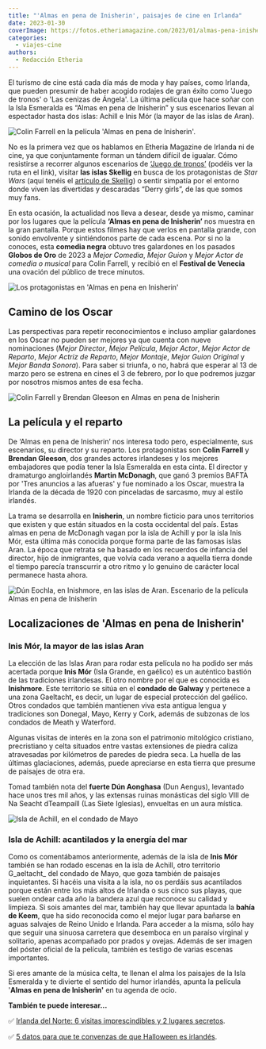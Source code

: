 ```yaml
---
title: "'Almas en pena de Inisherin', paisajes de cine en Irlanda"
date: 2023-01-30
coverImage: https://fotos.etheriamagazine.com/2023/01/almas-pena-inisherin-1.jpg
categories: 
  - viajes-cine
authors: 
  - Redacción Etheria
---
```


El turismo de cine está cada día más de moda y hay países, como Irlanda, que pueden 
presumir de haber acogido rodajes de gran éxito como 'Juego de tronos' o 'Las cenizas de 
Ángela'. La última película que hace soñar con la Isla Esmeralda es “Almas en pena de 
Inisherin” y sus escenarios llevan al espectador hasta dos islas: Achill e Inis Mór (la 
mayor de las islas de Aran). 

![Colin Farrell en la película 'Almas en pena de Inisherin'.](https://fotos.etheriamagazine.com/2023/01/almas-pena-inisherin-1-850x478.jpg "Colin Farrell en la película 'Almas en pena de Inisherin'. © Jonathan Hession/ 2022 20th Century Studios All Rights Reserved.")

No es la primera vez que os hablamos en Etheria Magazine de Irlanda ni de cine, ya que 
conjuntamente forman un tándem difícil de igualar. Cómo resistirse a recorrer algunos 
escenarios de [‘Juego de 
tronos’](https://etheriamagazine.com/2018/07/02/juego-de-tronos-en-irlanda-del-norte/) 
(podéis ver la ruta en el link), visitar **las islas Skellig** en busca de los 
protagonistas de _Star Wars_ (aquí tenéis el [artículo de 
Skellig](https://etheriamagazine.com/2019/09/05/como-organizar-excursion-precio-islas-skellig-michael-irlanda/)) 
o sentir simpatía por el entorno donde viven las divertidas y descaradas “Derry girls”, 
de las que somos muy fans. 

En esta ocasión, la actualidad nos lleva a desear, desde ya mismo, caminar por los 
lugares que la película **‘Almas en pena de Inisherin’** nos muestra en la gran 
pantalla. Porque estos filmes hay que verlos en pantalla grande, con sonido envolvente y 
sintiéndonos parte de cada escena. Por si no la conoces, esta **comedia negra** obtuvo 
tres galardones en los pasados **Globos de Oro** de 2023 a _Mejor Comedia_, _Mejor 
Guion_ y _Mejor Actor de comedia o musical_ para Colin Farrell, y recibió en el 
**Festival de Venecia** una ovación del público de trece minutos. 

![Los protagonistas en 'Almas en pena en Inisherin'](https://fotos.etheriamagazine.com/2023/01/Almas-pena-Inisherin-irlanda-850x478.jpg "Los protagonistas en 'Almas en pena en Inisherin'. © Jonathan Hession/ Searchlight Pictures/ 2022 20th Century Studios All Rights Reserved.")

## Camino de los Oscar

Las perspectivas para repetir reconocimientos e incluso ampliar galardones en los Oscar 
no pueden ser mejores ya que cuenta con nueve nominaciones (_Mejor Director_, _Mejor 
Película_, _Mejor Actor_, _Mejor Actor de Reparto_, _Mejor Actriz de Reparto_, _Mejor 
Montaje_, _Mejor Guion Original_ y _Mejor Banda Sonora_). Para saber si triunfa, o no, 
habrá que esperar al 13 de marzo pero se estrena en cines el 3 de febrero, por lo que 
podremos juzgar por nosotros mismos antes de esa fecha. 

![Colin Farrell y Brendan Gleeson en Almas en pena de Inisherin](https://fotos.etheriamagazine.com/2023/01/almas-pena-inisherin-850x354.jpg "Colin Farrell y Brendan Gleeson en 'Almas en pena de Inisherin'. © Searchlight Pictures/ 2022 20th Century Studios All Rights Reserved.")

## La película y el reparto

De ‘Almas en pena de Inisherin’ nos interesa todo pero, especialmente, sus escenarios, 
su director y su reparto. Los protagonistas son **Colin Farrell** y **Brendan Gleeson**, 
dos grandes actores irlandeses y los mejores embajadores que podía tener la Isla 
Esmeralda en esta cinta. El director y dramaturgo angloirlandés **Martin McDonagh**, que 
ganó 3 premios BAFTA por 'Tres anuncios a las afueras' y fue nominado a los Oscar, 
muestra la Irlanda de la década de 1920 con pinceladas de sarcasmo, muy al estilo 
irlandés. 

La trama se desarrolla en **Inisherin**, un nombre ficticio para unos territorios que 
existen y que están situados en la costa occidental del país. Estas almas en pena de 
McDonagh vagan por la isla de Achill y por la isla Inis Mór, esta última más conocida 
porque forma parte de las famosas islas Aran. La época que retrata se ha basado en los 
recuerdos de infancia del director, hijo de inmigrantes, que volvía cada verano a 
aquella tierra donde el tiempo parecía transcurrir a otro ritmo y lo genuino de carácter 
local permanece hasta ahora. 

![Dún Eochla, en Inishmore, en las islas de Aran. Escenario de la película Almas en pena de Inisherin](https://fotos.etheriamagazine.com/2023/01/Dun-eochla-Inishmore-islas-aran-850x638.jpg "Dún Eochla, en Inishmore, en las islas de Aran.")

## Localizaciones de 'Almas en pena de Inisherin'

### Inis Mór, la mayor de las islas Aran

La elección de las Islas Aran para rodar esta película no ha podido ser más acertada 
porque **Inis Mór** (Isla Grande, en gaélico) es un auténtico bastión de las tradiciones 
irlandesas. El otro nombre por el que es conocida es **Inishmore**. Este territorio se 
sitúa en el **condado de Galway** y pertenece a una zona Gaeltacht, es decir, un lugar 
de especial protección del gaélico. Otros condados que también mantienen viva esta 
antigua lengua y tradiciones son Donegal, Mayo, Kerry y Cork, además de subzonas de los 
condados de Meath y Waterford. 

Algunas visitas de interés en la zona son el patrimonio mitológico cristiano, 
precristiano y celta situados entre vastas extensiones de piedra caliza atravesadas por 
kilómetros de paredes de piedra seca. La huella de las últimas glaciaciones, además, 
puede apreciarse en esta tierra que presume de paisajes de otra era. 

Tomad también nota del **fuerte Dún Aonghasa** (Dun Aengus), levantado hace unos tres 
mil años, y las extensas ruinas monásticas del siglo VIII de Na Seacht dTeampaíll (Las 
Siete Iglesias), envueltas en un aura mística. 

![Isla de Achill, en el condado de Mayo](https://fotos.etheriamagazine.com/2023/01/isla-achill-irlanda-850x638.jpg "Isla de Achill, en el condado de Mayo. © Rizby Mazumder")

### Isla de Achill: acantilados y la energía del mar

Como os comentábamos anteriormente, además de la isla de **Inis Mór** también se han 
rodado escenas en la isla de Achill, otro territorio G_aeltacht_ del condado de Mayo, 
que goza también de paisajes inquietantes. Si hacéis una visita a la isla, no os perdáis 
sus acantilados porque están entre los más altos de Irlanda o sus cinco sus playas, que 
suelen ondear cada año la bandera azul que reconoce su calidad y limpieza. Si sois 
amantes del mar, también hay que llevar apuntada la **bahía de Keem**, que ha sido 
reconocida como el mejor lugar para bañarse en aguas salvajes de Reino Unido e Irlanda. 
Para acceder a la misma, sólo hay que seguir una sinuosa carretera que desemboca en un 
paraíso virginal y solitario, apenas acompañado por prados y ovejas. Además de ser 
imagen del póster oficial de la película, también es testigo de varias escenas 
importantes. 

Si eres amante de la música celta, te llenan el alma los paisajes de la Isla Esmeralda y 
te divierte el sentido del humor irlandés, apunta la película '**Almas en pena de 
Inisherin'** en tu agenda de ocio. 

**También te puede interesar...** 

✅ [Irlanda del Norte: 6 visitas imprescindibles y 2 lugares 
secretos](https://etheriamagazine.com/2021/05/31/8-visitas-increibles-en-irlanda-del-norte/). 

✅ [5 datos para que te convenzas de que Halloween es 
irlandés](https://etheriamagazine.com/2021/10/23/el-origen-halloween-es-irlandes/).
